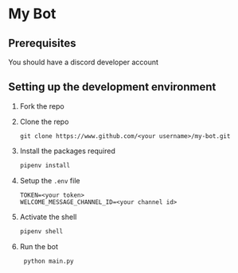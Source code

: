 # My Bot

## Prerequisites

You should have a discord developer account

## Setting up the development environment

1. Fork the repo
2. Clone the repo
   ```bashPrerequisites
   git clone https://www.github.com/<your username>/my-bot.git
   ```
3. Install the packages required
   ```bash
   pipenv install
   ```
4. Setup the `.env` file
   ```
   TOKEN=<your token>
   WELCOME_MESSAGE_CHANNEL_ID=<your channel id>
   ```
5. Activate the shell

   ```bash
   pipenv shell
   ```

6. Run the bot
   ```bash
    python main.py
   ```
